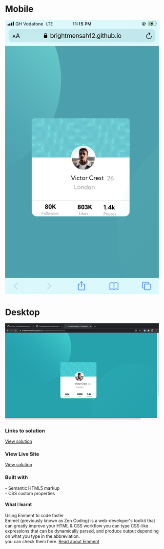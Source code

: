 <!DOCTYPE html>

<body>
  <h1>Mobile</h1>
  <img src="images/profilecard screenshot1.png">
  
  <h1>Desktop</h1>
  <img src="images/desktop-screenshot.png">
  </body>
  
  <h3>Links to solution</h3> 
  <a href="#">View solution</a>
  
  <h3> View Live Site </h3>
  <a href="https://brightmensah12.github.io/FrontendmentorProfileCard/">View solution</a>
  
  <h3>Built with</h3>
  <p>- Semantic HTML5 markup <br>
  - CSS custom properties
</p>

<h4>What I learnt</h4>
<p>Using Emment to code faster <br>Emmet (previously known as Zen Coding) is a web-developer's toolkit that can greatly improve your HTML & CSS workflow you can type CSS-like expressions that can be dynamically parsed, and produce output depending on what you type in the abbreviation. <br>
you can check them here.
  <a href="https://docs.emmet.io/">Read about Emment</a>
</p>

  


</html>



